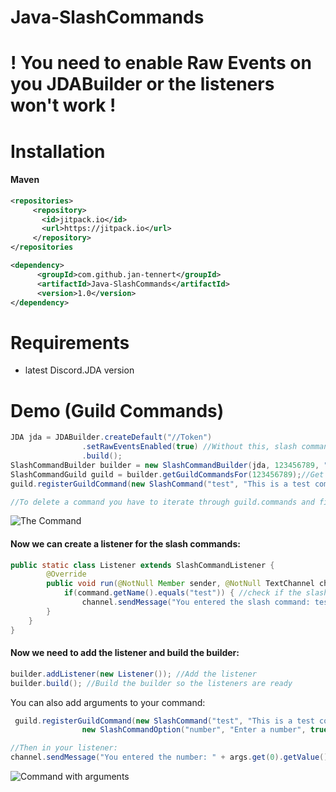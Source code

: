 # Java-SlashCommands

# ! You need to enable Raw Events on you JDABuilder or the listeners won't work !

# Installation

#### Maven

```xml
<repositories>
     <repository>
	   <id>jitpack.io</id>
	   <url>https://jitpack.io</url>
     </repository>
</repositories
```
```xml
<dependency>
      <groupId>com.github.jan-tennert</groupId>
      <artifactId>Java-SlashCommands</artifactId>
      <version>1.0</version>
</dependency>
```

# Requirements

- latest Discord.JDA version

# Demo (Guild Commands)

```java
JDA jda = JDABuilder.createDefault("//Token")
                .setRawEventsEnabled(true) //Without this, slash commands won't work!
                .build();
SlashCommandBuilder builder = new SlashCommandBuilder(jda, 123456789, "token");
SlashCommandGuild guild = builder.getGuildCommandsFor(123456789);//Get guild commands with ID
guild.registerGuildCommand(new SlashCommand("test", "This is a test command!")); //Register a slash command

//To delete a command you have to iterate through guild.commands and find your command. Then just run guild.deleteGuildCommand(command.id). 
```       




![The Command](https://cdn.discordapp.com/attachments/775406836877885504/800702840720982037/unknown.png)

#### Now we can create a listener for the slash commands:

```java
public static class Listener extends SlashCommandListener {
        @Override
        public void run(@NotNull Member sender, @NotNull TextChannel channel, @NotNull SlashCommand command, @NotNull ArrayList<SlashCommandArgument> args) {
            if(command.getName().equals("test")) { //check if the slash command is our "test"
                channel.sendMessage("You entered the slash command: test").queue(); //Then just send a message
        }
    }
}
```



#### Now we need to add the listener and build the builder:

```java
builder.addListener(new Listener()); //Add the listener
builder.build(); //Build the builder so the listeners are ready
```


You can also add arguments to your command:

```java
 guild.registerGuildCommand(new SlashCommand("test", "This is a test command!",
                new SlashCommandOption("number", "Enter a number", true, SlashCommandOptionType.INTEGER))); //Register a slash command.

//Then in your listener:
channel.sendMessage("You entered the number: " + args.get(0).getValue()).queue();
```

![Command with arguments](https://cdn.discordapp.com/attachments/775406836877885504/800706541971046400/unknown.png)
